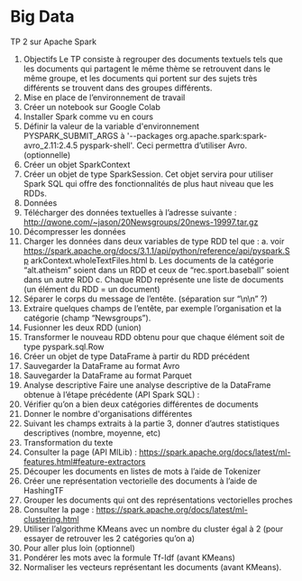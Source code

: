 # Big Data


TP 2 sur Apache Spark
1. Objectifs
Le TP consiste à regrouper des documents textuels tels que les documents qui
partagent le même thème se retrouvent dans le même groupe, et les documents qui
portent sur des sujets très différents se trouvent dans des groupes différents.
2. Mise en place de l’environnement de travail
1. Créer un notebook sur Google Colab
2. Installer Spark comme vu en cours
3. Définir la valeur de la variable d'environnement PYSPARK_SUBMIT_ARGS à
'--packages org.apache.spark:spark-avro_2.11:2.4.5
pyspark-shell'. Ceci permettra d’utiliser Avro. (optionnelle)
4. Créer un objet SparkContext
5. Créer un objet de type SparkSession. Cet objet servira pour utiliser Spark SQL
qui offre des fonctionnalités de plus haut niveau que les RDDs.
3. Données
1. Télécharger des données textuelles à l’adresse suivante :
http://qwone.com/~jason/20Newsgroups/20news-19997.tar.gz
2. Décompresser les données
3. Charger les données dans deux variables de type RDD tel que :
a. voir
https://spark.apache.org/docs/3.1.1/api/python/reference/api/pyspark.Sp
arkContext.wholeTextFiles.html
b. Les documents de la catégorie “alt.atheism” soient dans un RDD et ceux
de “rec.sport.baseball” soient dans un autre RDD
c. Chaque RDD représente une liste de documents (un élément du RDD = un
document)
4. Séparer le corps du message de l’entête. (séparation sur “\n\n” ?)
5. Extraire quelques champs de l’entête, par exemple l’organisation et la catégorie
(champ “Newsgroups”).
6. Fusionner les deux RDD (union)
7. Transformer le nouveau RDD obtenu pour que chaque élément soit de type
pyspark.sql.Row
8. Créer un objet de type DataFrame à partir du RDD précédent
9. Sauvegarder la DataFrame au format Avro
10. Sauvegarder la DataFrame au format Parquet
4. Analyse descriptive
Faire une analyse descriptive de la DataFrame obtenue à l’étape précédente (API Spark
SQL) :
1. Vérifier qu’on a bien deux catégories différentes de documents
2. Donner le nombre d'organisations différentes
3. Suivant les champs extraits à la partie 3, donner d’autres statistiques descriptives
(nombre, moyenne, etc)
5. Transformation du texte
1. Consulter la page (API MlLib) :
https://spark.apache.org/docs/latest/ml-features.html#feature-extractors
2. Découper les documents en listes de mots à l’aide de Tokenizer
3. Créer une représentation vectorielle des documents à l’aide de HashingTF
6. Grouper les documents qui ont des représentations vectorielles proches
1. Consulter la page :
https://spark.apache.org/docs/latest/ml-clustering.html
2. Utiliser l’algorithme KMeans avec un nombre du cluster égal à 2 (pour essayer de
retrouver les 2 catégories qu’on a)
7. Pour aller plus loin (optionnel)
1. Pondérer les mots avec la formule Tf-Idf (avant KMeans)
2. Normaliser les vecteurs représentant les documents (avant KMeans).

